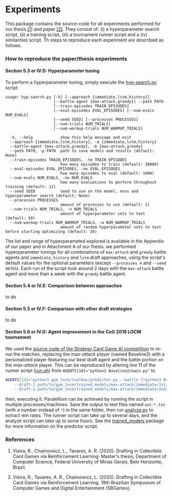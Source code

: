 # Experiments

This package contains the source-code for all experiments performed for our thesis <a href="#vieira2020a">[1]</a> 
and paper <a href="#vieira2020b">[2]</a>. They consist of: (i) a hyperparameter search script, (ii) a training 
script, (iii) a tournament runner script and a (iv) similarities script. Th steps to reproduce each experiment are
described as follows.


### How to reproduce the paper/thesis experiments

#### Section 5.3 or IV.D: Hyperparameter tuning

To perform a hyperparameter tuning, simply execute the [hyp-search.py](hyp-search.py) script:

```
usage: hyp-search.py [-h] [--approach {immediate,lstm,history}]
                     [--battle-agent {max-attack,greedy}] --path PATH
                     [--train-episodes TRAIN_EPISODES]
                     [--eval-episodes EVAL_EPISODES] [--num-evals NUM_EVALS]
                     [--seed SEED] [--processes PROCESSES]
                     [--num-trials NUM_TRIALS]
                     [--num-warmup-trials NUM_WARMUP_TRIALS]

  -h, --help            show this help message and exit
  --approach {immediate,lstm,history}, -a {immediate,lstm,history}
  --battle-agent {max-attack,greedy}, -b {max-attack,greedy}
  --path PATH, -p PATH  path to save models and results (default: None)
  --train-episodes TRAIN_EPISODES, -te TRAIN_EPISODES
                        how many episodes to train (default: 30000)
  --eval-episodes EVAL_EPISODES, -ee EVAL_EPISODES
                        how many episodes to eval (default: 1000)
  --num-evals NUM_EVALS, -ne NUM_EVALS
                        how many evaluations to perform throughout training (default: 12)
  --seed SEED           seed to use on the model, envs and hyperparameter search (default: None)
  --processes PROCESSES
                        amount of processes to use (default: 1)
  --num-trials NUM_TRIALS, -n NUM_TRIALS
                        amount of hyperparameter sets to test (default: 50)
  --num-warmup-trials NUM_WARMUP_TRIALS, -w NUM_WARMUP_TRIALS
                        amount of random hyperparameter sets to test before starting optimizing (default: 20)
```

The list and range of hyperparameted explored is available in the Appendix of our paper and in Attachment A of 
our thesis. we performed hyperparameter tunings for all combinations of `max-attack` and `greedy` battle agents 
and `immediate`, `history` and `lstm` draft approaches, using the script's default values for the optional 
parameters (except `--processes 4` and `--seed 96765`). Each run of the script took around 2 days with the
`max-attack` battle agent and more than a week with the `greedy` battle agent.

#### Section 5.4 or IV.E: Comparison between approaches

to do

#### Section 5.5 or IV.F: Comparison with other draft strategies

to do

#### Section 5.6 or IV.G: Agent improvement in the CoG 2019 LOCM tournament

We used the 
[source code of the Strategy Card Game AI competition](https://github.com/acatai/Strategy-Card-Game-AI-Competition/tree/master/contest-2019-08-COG) 
to re-run the matches, replacing the *max-attack* player (named Baseline2) with a personalized player featuring 
our best draft agent and the battle portion on the *max-attack* player. This can be reproduced by altering line 
11 of the runner script 
([run.sh](https://github.com/acatai/Strategy-Card-Game-AI-Competition/blob/master/contest-2019-08-COG/run.sh))
from `AGENTS[10]="python3 Baseline2/main.py"` to
```bash
AGENTS[10]="python3 gym_locm/toolbox/predictor.py --battle \"python3 Baseline2/main.py\" \
    --draft-1 path/to/gym_locm/trained_models/max-attack/immediate/1st/6.json \
    --draft-2 path/to/gym_locm/trained_models/max-attack/immediate/2nd/8.json"
```
then, executing it. Paralellism can be achieved by running the script in multiple processes/machines. Save the 
output to text files named `out-*.txt` (with a number instead of `*`) in the same folder, then run 
[analyze.py](https://github.com/acatai/Strategy-Card-Game-AI-Competition/blob/master/contest-2019-08-COG/analyze.py) 
to extract win rates. The runner script can take up to several days, and the analyze script can take up to some hours.
See the [trained_models](https://github.com/ronaldosvieira/gym-locm/tree/master/gym_locm/trained_models) 
package for more information on the predictor script.

### References

1. <span id="vieira2020a">Vieira, R., Chaimowicz, L., Tavares, A. R. (2020). Drafting in Collectible Card Games via 
Reinforcement Learning. Master's thesis, Department of Computer Science, Federal University 
of Minas Gerais, Belo Horizonte, Brazil.</span>

2. <span id="vieira2020b">Vieira, R., Tavares, A. R., Chaimowicz, L. (2020). Drafting in 
Collectible Card Games via Reinforcement Learning. 19th Brazilian Symposium of Computer Games
and Digital Entertainment (SBGames).</span>
